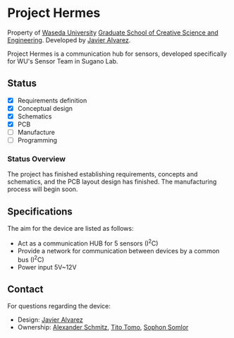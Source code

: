 # Project Hermes 

Property of [Waseda University](https://www.waseda.jp/top/en) [Graduate School of Creative Science and Engineering](http://www.cse.sci.waseda.ac.jp/en/).
Developed by [Javier Alvarez](mailto:javier.alvarez@akane.waseda.jp).

Project Hermes is a communication hub for sensors, developed specifically for WU's Sensor Team in Sugano Lab. 

## Status
- [x] Requirements definition
- [x] Conceptual design
- [x] Schematics
- [x] PCB
- [ ] Manufacture
- [ ] Programming

### Status Overview
The project has finished establishing requirements, concepts and schematics, and the PCB layout design has finished. The manufacturing process will begin soon.

## Specifications
The aim for the device are listed as follows:

* Act as a communication HUB for 5 sensors (I<sup>2</sup>C)
* Provide a network for communication between devices by a common bus (I<sup>2</sup>C)
* Power input 5V~12V

## Contact

For questions regarding the device:

* Design: [Javier Alvarez](mailto:javier.alvarez@akane.waseda.jp)
* Ownership: [Alexander Schmitz](mailto:schmitz.alexander@gmail.com), [Tito Tomo](mailto:tito@toki.waseda.jp), [Sophon Somlor](mailto:sophon@sugano.mech.waseda.ac.jp)
